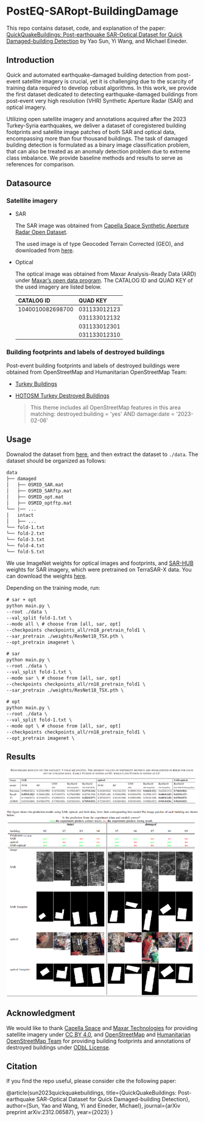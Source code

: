 # PostEQ-SARopt-BuildingDamage

This repo contains dataset, code, and explanation of the paper: [QuickQuakeBuildings: Post-earthquake SAR-Optical Dataset for Quick Damaged-building Detection](https://arxiv.org/abs/2312.06587) by Yao Sun, Yi Wang, and Michael Eineder. 

## Introduction

Quick and automated earthquake-damaged building detection from post-event satellite imagery is crucial, yet it is challenging due to the scarcity of training data required to develop robust algorithms. In this work, we provide the first dataset dedicated to detecting earthquake-damaged buildings from post-event very high resolution (VHR) Synthetic Aperture Radar (SAR) and optical imagery. 

Utilizing open satellite imagery and annotations acquired after the 2023 Turkey-Syria earthquakes, we deliver a dataset of coregistered building footprints and satellite image patches of both SAR and optical data, encompassing more than four thousand buildings. The task of damaged building detection is formulated as a binary image classification problem, that can also be treated as an anomaly detection problem due to extreme class imbalance. We provide baseline methods and results to serve as references for comparison. 

## Datasource

### Satellite imagery

- SAR

	The SAR image was obtained from [Capella Space Synthetic Aperture Radar Open Dataset](capellaspace.com/gallery/). 

	The used image is of type Geocoded Terrain Corrected (GEO), and downloaded from [here](https://radiantearth.github.io/stac-browser/#/external/capella-open-data.s3.us-west-2.amazonaws.com/stac/capella-open-data-by-datetime/capella-open-data-2023/capella-open-data-2023-02/capella-open-data-2023-02-09/CAPELLA_C08_SP_GEO_HH_20230209073421_20230209073446/CAPELLA_C08_SP_GEO_HH_20230209073421_20230209073446.json).

- Optical

	The optical image was obtained from Maxar Analysis-Ready Data (ARD) under [Maxar’s open data program](https://www.maxar.com/open-data/turkey-earthquake-2023). The CATALOG ID and QUAD KEY of the used imagery are listed below.

	| CATALOG ID      | QUAD KEY       |
	|-----------------|----------------|
	|1040010082698700 | 031133012123   |
	|                 | 031133012132   |
	|                 | 031133012301   |
	|                 | 031133012310   |


### Building footprints and labels of destroyed buildings

Post-event building footprints and labels of destroyed buildings were obtained from OpenStreetMap and Humanitarian OpenStreetMap Team:

- [Turkey Buildings](https://data.humdata.org/dataset/hotosm_tur_buildings)

- [HOTOSM Turkey Destroyed Buildings](https://data.humdata.org/dataset/hotosm_tur_destroyed_buildings)

	> This theme includes all OpenStreetMap features in this area matching: destroyed:building = 'yes' AND damage:date = '2023-02-06'

## Usage

Downalod the dataset from [here](https://terabox.com/s/1LFynV38hkF2-xEAJwPGM8w), and then extract the dataset to `./data`. The dataset should be organized as follows:
```
data
├── damaged
│   ├── OSMID_SAR.mat
│   ├── OSMID_SARftp.mat
│   ├── OSMID_opt.mat
│   ├── OSMID_optftp.mat
└── |── ...
│   intact
│   ├── ...
└── fold-1.txt
└── fold-2.txt
└── fold-3.txt
└── fold-4.txt
└── fold-5.txt
```

We use ImageNet weights for optical images and footprints, and [SAR-HUB](https://github.com/XAI4SAR/SAR-HUB) weights for SAR imagery, which were pretrained on TerraSAR-X data. You can download the weights [here](https://drive.google.com/file/d/1JgCQIXMFYbTBhGbXCb1nXlLC62Ahv9qW/view?usp=drive_link).

Depending on the training mode, run:

```
# sar + opt
python main.py \
--root ./data \
--val_split fold-1.txt \
--mode all \ # choose from [all, sar, opt]
--checkpoints checkpoints_all/rn18_pretrain_fold1 \
--sar_pretrain ./weights/ResNet18_TSX.pth \
--opt_pretrain imagenet \
```

```
# sar
python main.py \
--root ./data \
--val_split fold-1.txt \
--mode sar \ # choose from [all, sar, opt]
--checkpoints checkpoints_all/rn18_pretrain_fold1 \
--sar_pretrain ./weights/ResNet18_TSX.pth \
```

```
# opt
python main.py \
--root ./data \
--val_split fold-1.txt \
--mode opt \ # choose from [all, sar, opt]
--checkpoints checkpoints_all/rn18_pretrain_fold1 \
--opt_pretrain imagenet \
```

## Results 

![Benchmark results on the dataset.](/images/table1.png)

![Examples of prediction results using SAR, optical, and both data, from their corresponding best model.](/images/visualization.png)

## Acknowledgment

We would like to thank [Capella Space](https://www.capellaspace.com/) and [Maxar Technologies](https://www.maxar.com/) for providing satellite imagery under [CC BY 4.0](https://creativecommons.org/licenses/by/4.0/legalcode), and [OpenStreetMap](https://www.openstreetmap.org) and [Humanitarian OpenStreetMap Team](https://www.hotosm.org/) for providing building footprints and annotations of destroyed buildings under [ODbL License](https://opendatacommons.org/licenses/odbl/1.0/). 


## Citation

If you find the repo useful, please consider cite the following paper:

@article{sun2023quickquakebuildings,
  title={QuickQuakeBuildings: Post-earthquake SAR-Optical Dataset for Quick Damaged-building Detection},
  author={Sun, Yao and Wang, Yi and Eineder, Michael},
  journal={arXiv preprint arXiv:2312.06587},
  year={2023}
}
